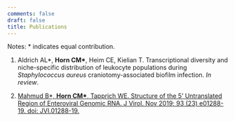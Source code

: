 ```yaml
---
comments: false
draft: false
title: Publications
---
```

Notes: * indicates equal contribution.

1.	Aldrich AL\*, **Horn CM\***, Heim CE, Kielian T. Transcriptional diversity and niche-specific distribution of leukocyte populations during *Staphylococcus aureus* craniotomy-associated biofilm infection. *In review*.

2.	[Mahmud B\*, **Horn CM\***, Tapprich WE. Structure of the 5’ Untranslated Region of Enteroviral Genomic RNA. J Virol. Nov 2019; 93 (23) e01288-19. doi: JVI.01288-19.](https://jvi.asm.org/content/93/23/e01288-19)
